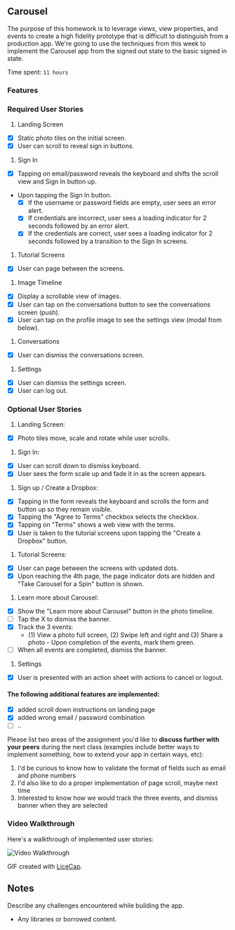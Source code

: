 ## Carousel

The purpose of this homework is to leverage views, view properties, and events to create a high fidelity prototype that is difficult to distinguish from a production app. We're going to use the techniques from this week to implement the Carousel app from the signed out state to the basic signed in state.

Time spent: `11 hours`

### Features

### Required User Stories

1. Landing Screen
  - [x] Static photo tiles on the initial screen.
  - [x] User can scroll to reveal sign in buttons.
1. Sign In
  - [x] Tapping on email/password reveals the keyboard and shifts the scroll view and Sign In button up.
  - Upon tapping the Sign In button.
     - [x] If the username or password fields are empty, user sees an error alert.
     - [x] If credentials are incorrect, user sees a loading indicator for 2 seconds followed by an error alert.
     - [x] If the credentials are correct, user sees a loading indicator for 2 seconds followed by a transition to the Sign In screens.
1. Tutorial Screens
  - [x] User can page between the screens.
1. Image Timeline
  - [x] Display a scrollable view of images.
  - [x] User can tap on the conversations button to see the conversations screen (push).
  - [x] User can tap on the profile image to see the settings view (modal from below).
1. Conversations
  - [x] User can dismiss the conversations screen.
1. Settings
  - [x] User can dismiss the settings screen.
  - [x] User can log out.

### Optional User Stories

1. Landing Screen:  
  - [x] Photo tiles move, scale and rotate while user scrolls.
1. Sign In:
  - [x] User can scroll down to dismiss keyboard.
  - [x] User sees the form scale up and fade it in as the screen appears.
1. Sign up / Create a Dropbox:
  - [x] Tapping in the form reveals the keyboard and scrolls the form and button up so they remain visible.
  - [x] Tapping the "Agree to Terms" checkbox selects the checkbox.
  - [x] Tapping on "Terms" shows a web view with the terms.
  - [x] User is taken to the tutorial screens upon tapping the "Create a Dropbox" button.
1. Tutorial Screens:
  - [x] User can page between the screens with updated dots.
  - [x] Upon reaching the 4th page, the page indicator dots are hidden and "Take Carousel for a Spin" button is shown.
1. Learn more about Carousel:
  - [x] Show the "Learn more about Carousel" button in the photo timeline.
  - [ ] Tap the X to dismiss the banner.
  - [x] Track the 3 events:
     - (1) View a photo full screen, (2) Swipe left and right and (3) Share a photo  - Upon completion of the events, mark them green.
  - [ ] When all events are completed, dismiss the banner.
1. Settings
  - [x] User is presented with an action sheet with actions to cancel or logout.


#### The following **additional** features are implemented:

- [x] added scroll down instructions on landing page
- [x] added wrong email / password combination
- [ ] ..
 
Please list two areas of the assignment you'd like to **discuss further with your peers** during the next class (examples include better ways to implement something, how to extend your app in certain ways, etc):

1. I'd be curious to know how to validate the format of fields such as email and phone numbers 
2. I'd also like to do a proper implementation of page scroll, maybe next time
3. Interested to know how we would track the three events, and dismiss banner when they are selected

### Video Walkthrough 

Here's a walkthrough of implemented user stories:

<img src='https://github.com/chrisarg0/Carousel/blob/master/CarouselAppWalkthrough.gif' title='Video Walkthrough' width='' alt='Video Walkthrough' />

GIF created with [LiceCap](http://www.cockos.com/licecap/).

## Notes

Describe any challenges encountered while building the app.

* Any libraries or borrowed content.
